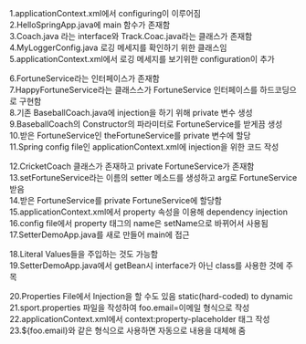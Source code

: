 1.applicationContext.xml에서 configuring이 이루어짐  
2.HelloSpringApp.java에 main 함수가 존재함  
3.Coach.java 라는 interface와 Track.Coac.java라는 클래스가 존재함  
4.MyLoggerConfig.java 로깅 메세지를 확인하기 위한 클래스임  
5.applicationContext.xml에서 로깅 메세지를 보기위한 configuration이 추가  
  
6.FortuneService라는 인터페이스가 존재함  
7.HappyFortuneService라는 클래스스가 FortuneService 인터페이스를 하드코딩으로 구현함  
8.기존 BaseballCoach.java에 injection을 하기 위해 private 변수 생성  
9.BaseballCoach의 Constructor의 파라미터로 FortuneService를 받게끔 생성  
10.받은 FortuneService인 theFortuneService를 private 변수에 할당  
11.Spring config file인 applicationContext.xml에 injection을 위한 코드 작성  
  
12.CricketCoach 클래스가 존재하고 private FortuneService가 존재함  
13.setFortuneService라는 이름의 setter 메소드를 생성하고 arg로 FortuneService 받음  
14.받은 FortuneService를 private FortuneService에 할당함  
15.applicationContext.xml에서 property 속성을 이용해 dependency injection  
16.config file에서 property 태그의 name은 setName으로 바뀌어서 사용됨  
17.SetterDemoApp.java를 새로 만들어 main에 접근  
  
18.Literal Values들을 주입하는 것도 가능함  
19.SetterDemoApp.java에서 getBean시 interface가 아닌 class를 사용한 것에 주목  
  
20.Properties File에서 Injection을 할 수도 있음 static(hard-coded) to dynamic  
21.sport.properties 파일을 작성하여 foo.email=이메일 형식으로 작성  
22.applicationContext.xml에서 context:property-placeholder 태그 작성  
23.${foo.email}와 같은 형식으로 사용하면 자동으로 내용을 대체해 줌  

